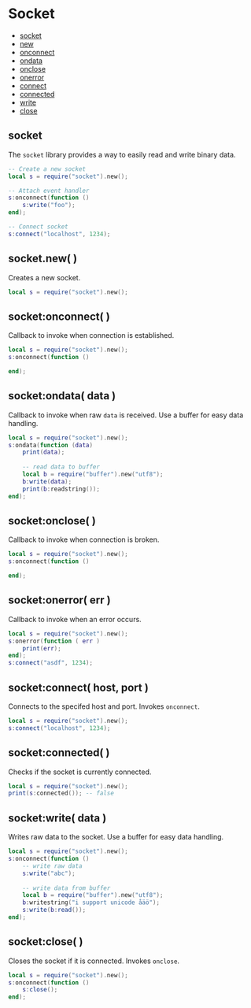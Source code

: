
# Socket
* [socket](#socket-)
* [new](#socketnew-)
* [onconnect](#socketonconnect-)
* [ondata](#socketondata-data-)
* [onclose](#socketonclose-)
* [onerror](#socketonerror-err-)
* [connect](#socketconnect-host-port-)
* [connected](#socketconnected-)
* [write](#socketwrite-data-)
* [close](#socketclose-)



## socket
The ``socket`` library provides a way to easily read and write binary data.

```lua
-- Create a new socket
local s = require("socket").new();

-- Attach event handler
s:onconnect(function ()
	s:write("foo");
end);

-- Connect socket
s:connect("localhost", 1234);
```


## socket.new( )
Creates a new socket.

```lua
local s = require("socket").new();
```



## socket:onconnect( )
Callback to invoke when connection is established.

```lua
local s = require("socket").new();
s:onconnect(function ()

end);
```



## socket:ondata( data )
Callback to invoke when raw ``data`` is received. Use a buffer for easy data handling.

```lua
local s = require("socket").new();
s:ondata(function (data)
	print(data);
	
	-- read data to buffer
	local b = require("buffer").new("utf8");
	b:write(data);
	print(b:readstring());
end);
```



## socket:onclose( )
Callback to invoke when connection is broken.

```lua
local s = require("socket").new();
s:onconnect(function ()

end);
```



## socket:onerror( err )
Callback to invoke when an error occurs.

```lua
local s = require("socket").new();
s:onerror(function ( err )
	print(err);
end);
s:connect("asdf", 1234);
```



## socket:connect( host, port )
Connects to the specifed host and port. Invokes ``onconnect``.

```lua
local s = require("socket").new();
s:connect("localhost", 1234);
```



## socket:connected( )
Checks if the socket is currently connected.

```lua
local s = require("socket").new();
print(s:connected()); -- false
```



## socket:write( data )
Writes raw data to the socket. Use a buffer for easy data handling.

```lua
local s = require("socket").new();
s:onconnect(function ()
	-- write raw data
	s:write("abc");
	
	-- write data from buffer
	local b = require("buffer").new("utf8");
	b:writestring("i support unicode åäö");
	s:write(b:read());
end);
```



## socket:close( )
Closes the socket if it is connected. Invokes ``onclose``.

```lua
local s = require("socket").new();
s:onconnect(function ()
	s:close();
end);
```


